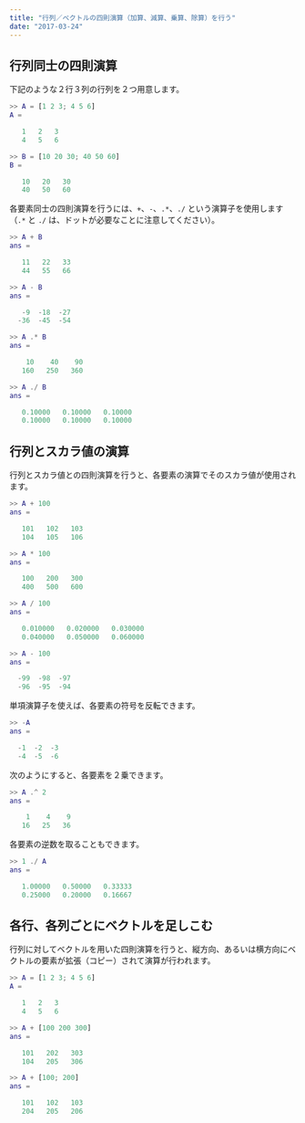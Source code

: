 ```yaml
---
title: "行列／ベクトルの四則演算（加算、減算、乗算、除算）を行う"
date: "2017-03-24"
---
```


行列同士の四則演算
----

下記のような２行３列の行列を２つ用意します。

~~~ matlab
>> A = [1 2 3; 4 5 6]
A =

   1   2   3
   4   5   6

>> B = [10 20 30; 40 50 60]
B =

   10   20   30
   40   50   60
~~~

各要素同士の四則演算を行うには、`+`、`-`、`.*`、`./` という演算子を使用します（`.*` と `./` は、ドットが必要なことに注意してください）。

~~~ matlab
>> A + B
ans =

   11   22   33
   44   55   66

>> A - B
ans =

   -9  -18  -27
  -36  -45  -54

>> A .* B
ans =

    10    40    90
   160   250   360

>> A ./ B
ans =

   0.10000   0.10000   0.10000
   0.10000   0.10000   0.10000
~~~


行列とスカラ値の演算
----

行列とスカラ値との四則演算を行うと、各要素の演算でそのスカラ値が使用されます。

~~~ matlab
>> A + 100
ans =

   101   102   103
   104   105   106

>> A * 100
ans =

   100   200   300
   400   500   600

>> A / 100
ans =

   0.010000   0.020000   0.030000
   0.040000   0.050000   0.060000

>> A - 100
ans =

  -99  -98  -97
  -96  -95  -94
~~~

単項演算子を使えば、各要素の符号を反転できます。

~~~ matlab
>> -A
ans =

  -1  -2  -3
  -4  -5  -6
~~~

次のようにすると、各要素を２乗できます。

~~~ matlab
>> A .^ 2
ans =

    1    4    9
   16   25   36
~~~

各要素の逆数を取ることもできます。

~~~ matlab
>> 1 ./ A
ans =

   1.00000   0.50000   0.33333
   0.25000   0.20000   0.16667
~~~


各行、各列ごとにベクトルを足しこむ
----

行列に対してベクトルを用いた四則演算を行うと、縦方向、あるいは横方向にベクトルの要素が拡張（コピー）されて演算が行われます。

~~~ matlab
>> A = [1 2 3; 4 5 6]
A =

   1   2   3
   4   5   6

>> A + [100 200 300]
ans =

   101   202   303
   104   205   306

>> A + [100; 200]
ans =

   101   102   103
   204   205   206
~~~

